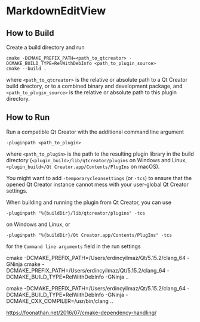 # MarkdownEditView

## How to Build

Create a build directory and run

    cmake -DCMAKE_PREFIX_PATH=<path_to_qtcreator> -DCMAKE_BUILD_TYPE=RelWithDebInfo <path_to_plugin_source>
    cmake --build .

where `<path_to_qtcreator>` is the relative or absolute path to a Qt Creator build directory, or to
a combined binary and development package, and `<path_to_plugin_source>` is the relative or absolute
path to this plugin directory.

## How to Run

Run a compatible Qt Creator with the additional command line argument

    -pluginpath <path_to_plugin>

where `<path_to_plugin>` is the path to the resulting plugin library in the build directory
(`<plugin_build>/lib/qtcreator/plugins` on Windows and Linux,
`<plugin_build>/Qt Creator.app/Contents/PlugIns` on macOS).

You might want to add `-temporarycleansettings` (or `-tcs`) to ensure that the opened Qt Creator
instance cannot mess with your user-global Qt Creator settings.

When building and running the plugin from Qt Creator, you can use

    -pluginpath "%{buildDir}/lib/qtcreator/plugins" -tcs

on Windows and Linux, or

    -pluginpath "%{buildDir}/Qt Creator.app/Contents/PlugIns" -tcs

for the `Command line arguments` field in the run settings


cmake -DCMAKE_PREFIX_PATH=/Users/erdincyilmaz/Qt/5.15.2/clang_64 -GNinja cmake -DCMAKE_PREFIX_PATH=/Users/erdincyilmaz/Qt/5.15.2/clang_64 -DCMAKE_BUILD_TYPE=RelWithDebInfo -GNinja ..

cmake -DCMAKE_PREFIX_PATH=/Users/erdincyilmaz/Qt/5.15.2/clang_64 -DCMAKE_BUILD_TYPE=RelWithDebInfo -GNinja -DCMAKE_CXX_COMPILER=/usr/bin/clang ..

https://foonathan.net/2016/07/cmake-dependency-handling/

